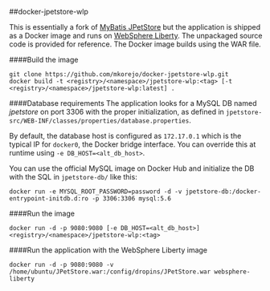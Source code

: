 ##docker-jpetstore-wlp

This is essentially a fork of [MyBatis JPetStore](https://github.com/mybatis/jpetstore-6) but the application is shipped as a Docker image and runs on [WebSphere Liberty](https://hub.docker.com/_/websphere-liberty/). The unpackaged source code is provided for reference. The Docker image builds using the WAR file.

####Build the image
```
git clone https://github.com/mkorejo/docker-jpetstore-wlp.git
docker build -t <registry>/<namespace>/jpetstore-wlp:<tag> [-t <registry>/<namespace>/jpetstore-wlp:latest] .
```

####Database requirements
The application looks for a MySQL DB named *jpetstore* on port 3306 with the proper initialization, as defined in `jpetstore-src/WEB-INF/classes/properties/database.properties`.

By default, the database host is configured as `172.17.0.1` which is the typical IP for `docker0`, the Docker bridge interface. You can override this at runtime using `-e DB_HOST=<alt_db_host>`.

You can use the official MySQL image on Docker Hub and initialize the DB with the SQL in `jpetstore-db/` like this:
```
docker run -e MYSQL_ROOT_PASSWORD=password -d -v jpetstore-db:/docker-entrypoint-initdb.d:ro -p 3306:3306 mysql:5.6
```

####Run the image
```
docker run -d -p 9080:9080 [-e DB_HOST=<alt_db_host>] <registry>/<namespace>/jpetstore-wlp:<tag>
```

####Run the application with the WebSphere Liberty image
```
docker run -d -p 9080:9080 -v /home/ubuntu/JPetStore.war:/config/dropins/JPetStore.war websphere-liberty
```
